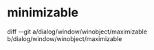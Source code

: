 # minimizable

diff --git a/dialog/window/winobject/maximizable b/dialog/window/winobject/maximizable
